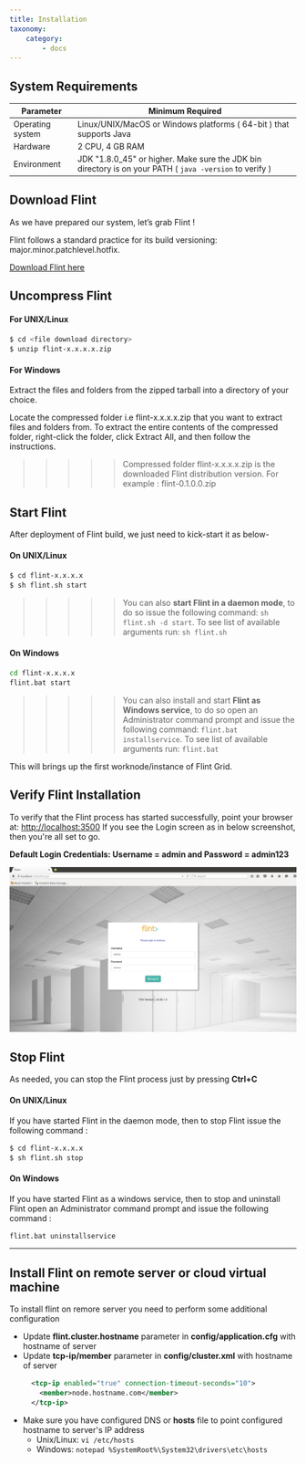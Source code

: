 ```yaml
---
title: Installation
taxonomy:
    category:
        - docs
---
```


## System Requirements

| Parameter | Minimum Required |
| ------ | ----------- |
| Operating system | Linux/UNIX/MacOS or Windows platforms ( 64-bit ) that supports Java |
| Hardware | 2 CPU, 4 GB RAM |
| Environment | JDK "1.8.0_45" or higher. Make sure the JDK bin directory is on your PATH ( `java -version` to verify ) |


## Download Flint
As we have prepared our system, let’s grab Flint !

Flint follows a standard practice for its build versioning: major.minor.patchlevel.hotfix.

<a href="http://www.getflint.io/get-flint" target="_blank">Download Flint here</a>

##  Uncompress Flint

#### For UNIX/Linux

```bash
$ cd <file download directory>
$ unzip flint-x.x.x.x.zip
```

#### For Windows

Extract the files and folders from the zipped tarball into a directory of your choice.

Locate the compressed folder i.e flint-x.x.x.x.zip that you want to extract files and folders from. To extract the entire contents of the compressed folder, right-click the folder, click Extract All, and then follow the instructions.

>>>>> Compressed folder flint-x.x.x.x.zip is the downloaded Flint distribution version. For example : flint-0.1.0.0.zip

## Start Flint
After deployment of Flint build, we just need to kick-start it as below-

#### On UNIX/Linux
``` bash
$ cd flint-x.x.x.x
$ sh flint.sh start
```
>>>>> You can also **start Flint in a daemon mode**, to do so issue the following command: `sh flint.sh -d start`. To see list of available arguments run: `sh flint.sh`

#### On Windows
``` bash
cd flint-x.x.x.x
flint.bat start
```
>>>>> You can also install and start **Flint as Windows service**, to do so open an Administrator command prompt and issue the following command: `flint.bat installservice`. To see list of available arguments run: `flint.bat`

This will brings up the first worknode/instance of Flint Grid.

## Verify Flint Installation

To verify that the Flint process has started successfully, point your browser at: <a href="http://localhost:3500" target="_blank">http://localhost:3500</a> If you see the Login screen as in below screenshot, then you're all set to go.

**Default Login Credentials: Username = admin and Password = admin123**

![flint_login](flint_login.png)

## Stop Flint
As needed, you can stop the Flint process just by pressing **Ctrl+C**


#### On UNIX/Linux
If you have started Flint in the daemon mode, then to stop Flint issue the following command :
``` bash
$ cd flint-x.x.x.x
$ sh flint.sh stop
```

#### On Windows
If you have started Flint as a windows service, then to stop and uninstall Flint open an Administrator command prompt and issue the following command :
``` bash
flint.bat uninstallservice
```

---
## Install Flint on remote server or cloud virtual machine
To install flint on remore server you need to perform some additional configuration

* Update **flint.cluster.hostname** parameter in **config/application.cfg** with hostname of server
* Update **tcp-ip/member** parameter in **config/cluster.xml** with hostname of server
  ``` xml
    <tcp-ip enabled="true" connection-timeout-seconds="10">
      <member>node.hostname.com</member>
    </tcp-ip>

  ```
* Make sure you have configured DNS or **hosts** file to point configured hostname to server's IP address
  * Unix/Linux: `vi /etc/hosts`
  * Windows: `notepad %SystemRoot%\System32\drivers\etc\hosts`
